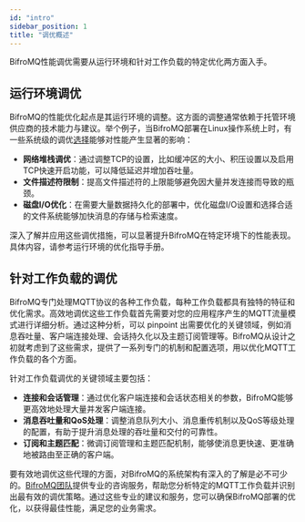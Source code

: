 ```yaml
---
id: "intro"
sidebar_position: 1
title: "调优概述"
---
```


BifroMQ性能调优需要从运行环境和针对工作负载的特定优化两方面入手。

## 运行环境调优
BifroMQ的性能优化起点是其运行环境的调整。这方面的调整通常依赖于托管环境供应商的技术能力与建议。举个例子，当BifroMQ部署在Linux操作系统上时，有一些系统级的调优[选择](../02_tuning/1_os_tuning_linux.md)能够对性能产生显著的影响：

- **网络堆栈调优**：通过调整TCP的设置，比如缓冲区的大小、积压设置以及启用TCP快速开启功能，可以降低延迟并增加吞吐量。
- **文件描述符限制**：提高文件描述符的上限能够避免因大量并发连接而导致的瓶颈。
- **磁盘I/O优化**：在需要大量数据持久化的部署中，优化磁盘I/O设置和选择合适的文件系统能够加快消息的存储与检索速度。

深入了解并应用这些调优措施，可以显著提升BifroMQ在特定环境下的性能表现。具体内容，请参考运行环境的优化指导手册。


## 针对工作负载的调优

BifroMQ专门处理MQTT协议的各种工作负载，每种工作负载都具有独特的特征和优化需求。高效地调优这些工作负载首先需要对您的应用程序产生的MQTT流量模式进行详细分析。通过这种分析，可以 pinpoint 出需要优化的关键领域，例如消息吞吐量、客户端连接处理、会话持久化以及主题订阅管理等。BifroMQ从设计之初就考虑到了这些需求，提供了一系列专门的机制和配置选项，用以优化MQTT工作负载的各个方面。

针对工作负载调优的关键领域主要包括：

- **连接和会话管理**：通过优化客户端连接和会话状态相关的参数，BifroMQ能够更高效地处理大量并发客户端连接。
- **消息吞吐量和QoS处理**：调整消息队列大小、消息重传机制以及QoS等级处理的配置，有助于提升消息处理的吞吐量和交付的可靠性。
- **订阅和主题匹配**：微调订阅管理和主题匹配机制，能够使消息更快速、更准确地被路由至正确的客户端。

要有效地调优这些代理的方面，对BifroMQ的系统架构有深入的了解是必不可少的。[BifroMQ团队](mailto:hello@bifromq.io)提供专业的咨询服务，帮助您分析特定的MQTT工作负载并识别出最有效的调优策略。通过这些专业的建议和服务，您可以确保BifroMQ部署的优化，以获得最佳性能，满足您的业务需求。